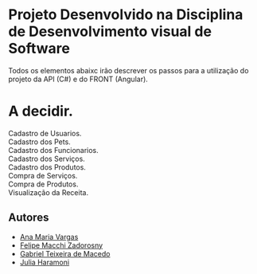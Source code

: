# Projeto Desenvolvido na Disciplina de Desenvolvimento visual de Software

Todos os elementos abaixc irão descrever os passos para a utilização do projeto da API
(C#) e do FRONT (Angular).

# A decidir.
Cadastro de Usuarios.  
Cadastro dos Pets.  
Cadastro dos Funcionarios.  
Cadastro dos Serviços.  
Cadastro dos Produtos.  
Compra de Serviços.  
Compra de Produtos.  
Visualização da Receita.  

## Autores
- [Ana Maria Vargas](https://www.linkedin.com/in/ana-maria-vargas-058815171/)  
- [Felipe Macchi Zadorosny](https://www.linkedin.com/in/felipe-macchi-zadorosny-1343781a6/)  
- [Gabriel Teixeira de Macedo](https://www.linkedin.com/in/gabriel-teixeira-de-macedo-948747140/)  
- [Julia Haramoni](https://www.linkedin.com/in/júlia-haramoni-433bb21ba/)  


 
